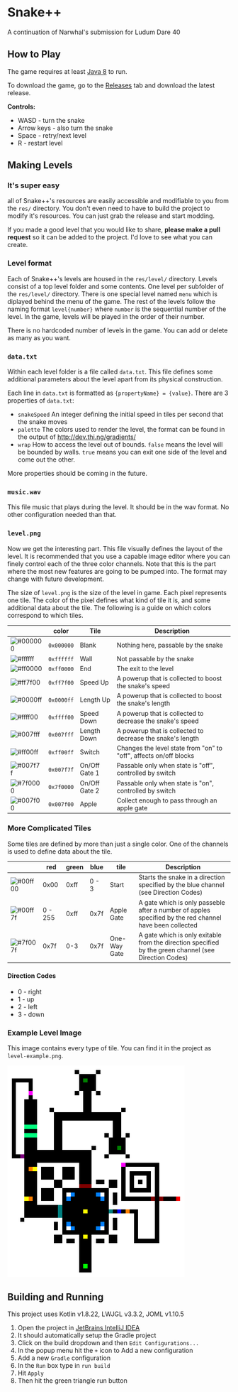 # Snake++

A continuation of Narwhal's submission for Ludum Dare 40

## How to Play

The game requires at least [Java 8](https://www.java.com/en/) to run.

To download the game, go to the [Releases](https://github.com/balduvian/snake-plus-plus-plus/releases) tab and download the latest release.

**Controls:**
* WASD - turn the snake
* Arrow keys - also turn the snake
* Space - retry/next level
* R - restart level

## Making Levels

### It's super easy

all of Snake++'s resources are easily accessible and modifiable to you from the `res/` directory.
You don't even need to have to build the project to modify it's resources. You can just grab the release and start modding.

If you made a good level that you would like to share, **please make a pull request** so it can be added to the project.
I'd love to see what you can create.

### Level format 

Each of Snake++'s levels are housed in the `res/level/` directory. Levels consist of a top level folder and some contents. One level per subfolder of the `res/level/` directory.
There is one special level named `menu` which is diplayed behind the menu of the game.
The rest of the levels follow the naming format `level{number}` where `number` is the sequential number of the level.
In the game, levels will be played in the order of their number.

There is no hardcoded number of levels in the game. You can add or delete as many as you want.

### `data.txt`

Within each level folder is a file called `data.txt`. This file defines some additional parameters about the level apart from its physical construction.

Each line in `data.txt` is formatted as `{propertyName} = {value}`. There are 3 properties of `data.txt`:

* `snakeSpeed` An integer defining the initial speed in tiles per second that the snake moves
* `palette` The colors used to render the level, the format can be found in the output of http://dev.thi.ng/gradients/
* `wrap` How to access the level out of bounds. `false` means the level will be bounded by walls. `true` means you can exit one side of the level and come out the other.

More properties should be coming in the future.

### `music.wav`

This file music that plays during the level. It should be in the wav format. No other configuration needed than that.

### `level.png`

Now we get the interesting part. This file visually defines the layout of the level.
It is recommended that you use a capable image editor where you can finely control each of the three color channels.
Note that this is the part where the most new features are going to be pumped into. The format may change with future development.

The size of `level.png` is the size of the level in game. Each pixel represents one tile. The color of the pixel defines what kind of tile it is, and some additional data about the tile.
The following is a guide on which colors correspond to which tiles.

|                                                          | color      | Tile          | Description                                                       |
|----------------------------------------------------------|------------|---------------|-------------------------------------------------------------------|
| ![#000000](https://placehold.co/15x15/000000/000000.png) | `0x000000` | Blank         | Nothing here, passable by the snake                               |
| ![#ffffff](https://placehold.co/15x15/ffffff/ffffff.png) | `0xffffff` | Wall          | Not passable by the snake                                         |
| ![#ff0000](https://placehold.co/15x15/ff0000/ff0000.png) | `0xff0000` | End           | The exit to the level                                             |
| ![#ff7f00](https://placehold.co/15x15/ff7f00/ff7f00.png) | `0xff7f00` | Speed Up      | A powerup that is collected to boost the snake's speed            |
| ![#0000ff](https://placehold.co/15x15/0000ff/0000ff.png) | `0x0000ff` | Length Up     | A powerup that is collected to boost the snake's length           |
| ![#ffff00](https://placehold.co/15x15/ffff00/ffff00.png) | `0xffff00` | Speed Down    | A powerup that is collected to decrease the snake's speed         |
| ![#007fff](https://placehold.co/15x15/007fff/007fff.png) | `0x007fff` | Length Down   | A powerup that is collected to decrease the snake's length        |
| ![#ff00ff](https://placehold.co/15x15/ff00ff/ff00ff.png) | `0xff00ff` | Switch        | Changes the level state from "on" to "off", affects on/off blocks |
| ![#007f7f](https://placehold.co/15x15/007f7f/007f7f.png) | `0x007f7f` | On/Off Gate 1 | Passable only when state is "off", controlled by switch           |
| ![#7f0000](https://placehold.co/15x15/7f0000/7f0000.png) | `0x7f0000` | On/Off Gate 2 | Passable only when state is "on", controlled by switch            |
| ![#007f00](https://placehold.co/15x15/007f00/007f00.png) | `0x007f00` | Apple         | Collect enough to pass through an apple gate                      |

### More Complicated Tiles

Some tiles are defined by more than just a single color. One of the channels is used to define data about the tile.

|                                                          | red     | green | blue  | tile         | Description                                                                                             |
|----------------------------------------------------------|---------|-------|-------|--------------|---------------------------------------------------------------------------------------------------------|
| ![#00ff00](https://placehold.co/15x15/00ff00/00ff00.png) | 0x00    | 0xff  | 0 - 3 | Start        | Starts the snake in a direction specified by the blue channel (see Direction Codes)                     |
| ![#00ff7f](https://placehold.co/15x15/00ff7f/00ff7f.png) | 0 - 255 | 0xff  | 0x7f  | Apple Gate   | A gate which is only passeble after a number of apples specified by the red channel have been collected |
| ![#7f007f](https://placehold.co/15x15/7f007f/7f007f.png) | 0x7f    | 0-3   | 0x7f  | One-Way Gate | A gate which is only exitable from the direction specified by the green channel (see Direction Codes)   |

#### Direction Codes
 * 0 - right
 * 1 - up
 * 2 - left
 * 3 - down

### Example Level Image

This image contains every type of tile. You can find it in the project as `level-example.png`.

<img src="level-example.png" width="400px" style="image-rendering:pixelated"></img>

## Building and Running

This project uses Kotlin v1.8.22, LWJGL v3.3.2, JOML v1.10.5

1. Open the project in [JetBrains IntelliJ IDEA](https://www.jetbrains.com/idea/download/#section=windows)
2. It should automatically setup the Gradle project
3. Click on the build dropdown and then `Edit Configurations...`
4. In the popup menu hit the `+` icon to Add a new configuration
5. Add a new `Gradle` configuration
6. In the `Run` box type in `run build`
7. Hit `Apply`
8. Then hit the green triangle run button